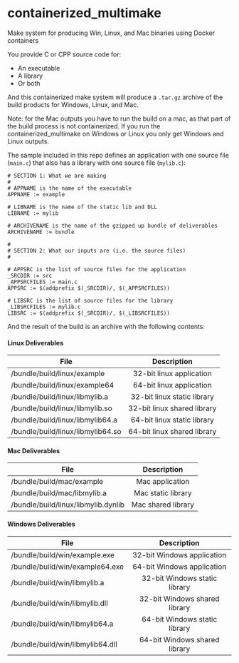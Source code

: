 # containerized_multimake
Make system for producing Win, Linux, and Mac binaries using Docker containers

You provide C or CPP source code for:
 * An executable
 * A library
 * Or both

And this containerized make system will produce a `.tar.gz` archive of the build products for Windows, Linux, and Mac.  

Note: for the Mac outputs you have to run the build on a mac, as that part of the build process is not containerized. If you run the containerized_multimake on Windows or Linux you only get Windows and Linux outputs.

The sample included in this repo defines an application with one source file (`main.c`) that also has a library with one source file (`mylib.c`):

```#
# SECTION 1: What we are making
#
# APPNAME is the name of the executable
APPNAME := example

# LIBNAME is the name of the static lib and DLL
LIBNAME := mylib

# ARCHIVENAME is the name of the gzipped up bundle of deliverables
ARCHIVENAME := bundle

#
# SECTION 2: What our inputs are (i.e. the source files)
#

# APPSRC is the list of source files for the application
_SRCDIR := src
_APPSRCFILES := main.c 
APPSRC := $(addprefix $(_SRCDIR)/, $(_APPSRCFILES))

# LIBSRC is the list of source files for the library
_LIBSRCFILES := mylib.c
LIBSRC := $(addprefix $(_SRCDIR)/, $(_LIBSRCFILES))
```
And the result of the build is an archive with the following contents:

#### Linux Deliverables
| File                              | Description                     |
| --------------------------------- |:-------------------------------:|
| /bundle/build/linux/example       |   32-bit linux application      |
| /bundle/build/linux/example64     |   64-bit linux application      |
| /bundle/build/linux/libmylib.a    |   32-bit linux static library   |
| /bundle/build/linux/libmylib.so   |   32-bit linux shared library   |
| /bundle/build/linux/libmylib64.a  |   64-bit linux static library   |
| /bundle/build/linux/libmylib64.so |   64-bit linux shared library   |

#### Mac Deliverables
| File                                 | Description            |
| -------------------------------------|:----------------------:|
| /bundle/build/mac/example            |   Mac application      |
| /bundle/build/mac/libmylib.a         |   Mac static library   |
| /bundle/build/linux/libmylib.dynlib  |   Mac shared library   |

#### Windows Deliverables
| File                             | Description                     |
| ---------------------------------|:-------------------------------:|
| /bundle/build/win/example.exe    |   32-bit Windows application      |
| /bundle/build/win/example64.exe  |   64-bit Windows application      |
| /bundle/build/win/libmylib.a     |   32-bit Windows static library   |
| /bundle/build/win/libmylib.dll   |   32-bit Windows shared library   |
| /bundle/build/win/libmylib64.a   |   64-bit Windows static library   |
| /bundle/build/win/libmylib64.dll |   64-bit Windows shared library   |
